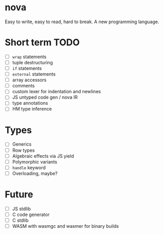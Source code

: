 # nova
Easy to write, easy to read, hard to break. A new programming language.

# Short term TODO

* [ ] `wrap` statements
* [ ] tuple destructuring
* [ ] `if` statements
* [ ] `external` statements
* [ ] array accessors
* [ ] comments
* [ ] custom lexer for indentation and newlines
* [ ] JS untyped code gen / nova IR
* [ ] type annotations
* [ ] HM type inference

# Types

* [ ] Generics
* [ ] Row types
* [ ] Algebraic effects via JS yield
* [ ] Polymorphic variants
* [ ] `handle` keyword
* [ ] Overloading, maybe?

# Future

* [ ] JS stdlib
* [ ] C code generator
* [ ] C stdlib
* [ ] WASM with wasmgc and wasmer for binary builds
